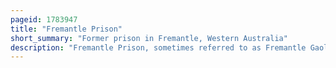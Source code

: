 ```yaml
---
pageid: 1783947
title: "Fremantle Prison"
short_summary: "Former prison in Fremantle, Western Australia"
description: "Fremantle Prison, sometimes referred to as Fremantle Gaol or Fremantle Jail, is a former Australian Prison and World Heritage Site in Fremantle, Western Australia. The Site includes the Prison Cellblocks, Gatehouse, Perimeter Walls, Cottages, and Tunnels. It was initially used for Convicts transported from Britain but was transferred to the colonial Government in 1886 for local Sentences for Prisoners. In 1898 and 1911 the Royal Commissions took Place and introduced a Reform to the Prison System but significant Changes did not begin until the 1960S. The Government Department in Charge of the Prison underwent several Reorganisations in the 1970s and 1980s, but the Culture of Fremantle Prison was resistant to change. Growing Prisoner Discontent culminated in a 1988 Riot with Guards taken Hostage, and a Fire that caused $ 1. 8 million Worth of Damage. The Prison was closed in 1991 replaced by the new maximum Security Casuarina Prison."
---
```

